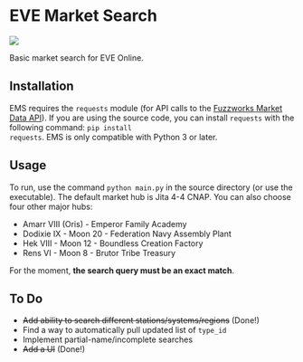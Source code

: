 # EVE Market Search
![](https://i.imgur.com/aqnoXwy.gif)  
  
Basic market search for EVE Online.
## Installation
EMS requires the <code>requests</code> module (for API calls to the [Fuzzworks Market Data API](https://market.fuzzwork.co.uk/api/)). If you are using the source code, you can install <code>requests</code> with the following command: <code>pip install requests</code>. EMS is only compatible with Python 3 or later.  
## Usage
To run, use the command <code>python main.py</code> in the source directory (or use the executable).
The default market hub is Jita 4-4 CNAP. You can also choose four other major hubs:
* Amarr VIII (Oris) - Emperor Family Academy
* Dodixie IX - Moon 20 - Federation Navy Assembly Plant
* Hek VIII - Moon 12 - Boundless Creation Factory
* Rens VI - Moon 8 - Brutor Tribe Treasury  
  
For the moment, <strong>the search query must be an exact match</strong>.  
## To Do
* ~~Add ability to search different stations/systems/regions~~ (Done!)
* Find a way to automatically pull updated list of <code>type_id</code>
* Implement partial-name/incomplete searches
* ~~Add a UI~~ (Done!)
